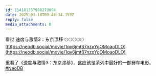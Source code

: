 ```yaml
---
id: 114181387988273098
date: 2025-03-18T03:48:34.193Z
reply: false
media_attachments: 0
---
```


看过 速度与激情3：东京漂移 🌕🌕🌕🌕🌕   
[https://neodb.social/movie/1qv6jmt67nzxYgOMoaoDLO](https://neodb.social/movie/1qv6jmt67nzxYgOMoaoDLO)

重看了《速度与激情3：东京漂移》，这应该是系列中最好的一部赛车电影。  
[#NeoDB](https://e5n.cc/tags/NeoDB)


